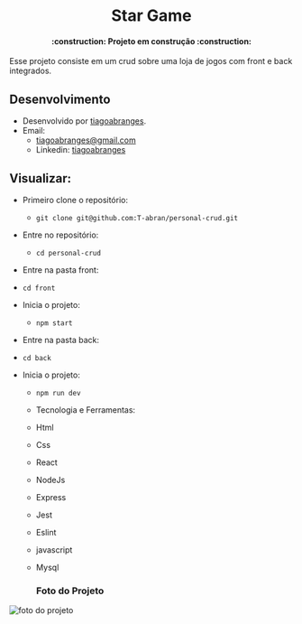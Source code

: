 <h1 align="center"> Star Game </h1>

<h4 align="center"> 
    :construction:  Projeto em construção  :construction:
</h4>

Esse projeto consiste em um crud sobre uma loja de jogos com front e back integrados.

## Desenvolvimento
 - Desenvolvido por <a href="https://www.linkedin.com/in/tiagoabranges/" target="_blank">tiagoabranges</a>.
 - Email:
   - tiagoabranges@gmail.com
   - Linkedin: <a href="https://www.linkedin.com/in/tiagoabranges/" target="_blank">tiagoabranges</a>

## Visualizar:
 - Primeiro clone o repositório:
    - ``` git clone git@github.com:T-abran/personal-crud.git ```
 - Entre no repositório: 
    - ``` cd personal-crud ```
    
  - Entre na pasta front:
   - ``` cd front ```
 - Inicia o projeto:
    - ``` npm start ```
  - Entre na pasta back:
   - ``` cd back ```
 - Inicia o projeto:
    - ``` npm run dev ```
    
    
    - Tecnologia e Ferramentas:
   - Html
   - Css
   - React
   - NodeJs
   - Express
   - Jest
   - Eslint
   - javascript
   - Mysql
   
     <h3 align="left"> Foto do Projeto </h3>
 <img src="./src/images/" alt="foto do projeto" />
